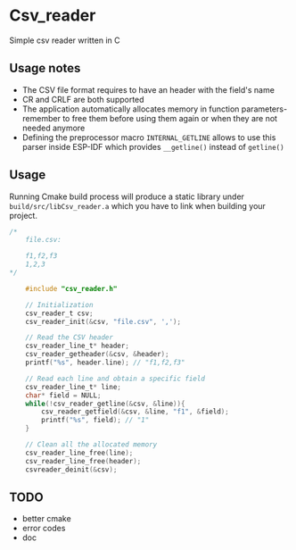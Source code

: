 # Csv_reader
Simple csv reader written in C

## Usage notes
- The CSV file format requires to have an header with the field's name
- CR and CRLF are both supported
- The application automatically allocates memory in function parameters- remember to free them before using them again or when they are not needed anymore
- Defining the preprocessor macro ```INTERNAL_GETLINE``` allows to use this parser inside ESP-IDF which provides ```__getline()``` instead of ```getline()```

## Usage
Running Cmake build process will produce a static library under ```build/src/libCsv_reader.a``` which you have to link when building your project.

```c
/*
    file.csv:

    f1,f2,f3
    1,2,3
*/

    #include "csv_reader.h"

    // Initialization
    csv_reader_t csv;
    csv_reader_init(&csv, "file.csv", ',');

    // Read the CSV header
    csv_reader_line_t* header;
    csv_reader_getheader(&csv, &header);
    printf("%s", header.line); // "f1,f2,f3"

    // Read each line and obtain a specific field
    csv_reader_line_t* line;
    char* field = NULL;
    while(!csv_reader_getline(&csv, &line)){
        csv_reader_getfield(&csv, &line, "f1", &field);
        printf("%s", field); // "1"
    }

    // Clean all the allocated memory
    csv_reader_line_free(line);
    csv_reader_line_free(header);
    csvreader_deinit(&csv);

```
## TODO
- better cmake
- error codes
- doc